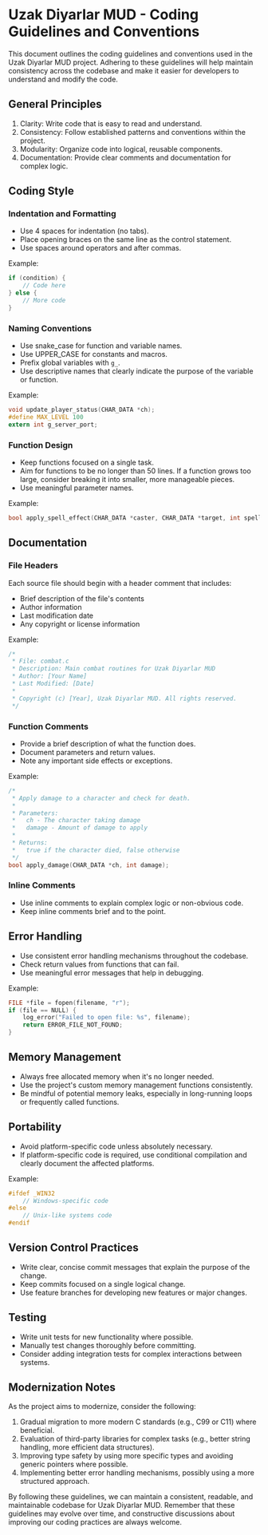 # Uzak Diyarlar MUD - Coding Guidelines and Conventions

This document outlines the coding guidelines and conventions used in the Uzak Diyarlar MUD project. Adhering to these guidelines will help maintain consistency across the codebase and make it easier for developers to understand and modify the code.

## General Principles

1. Clarity: Write code that is easy to read and understand.
2. Consistency: Follow established patterns and conventions within the project.
3. Modularity: Organize code into logical, reusable components.
4. Documentation: Provide clear comments and documentation for complex logic.

## Coding Style

### Indentation and Formatting

- Use 4 spaces for indentation (no tabs).
- Place opening braces on the same line as the control statement.
- Use spaces around operators and after commas.

Example:
```c
if (condition) {
    // Code here
} else {
    // More code
}
```

### Naming Conventions

- Use snake_case for function and variable names.
- Use UPPER_CASE for constants and macros.
- Prefix global variables with `g_`.
- Use descriptive names that clearly indicate the purpose of the variable or function.

Example:
```c
void update_player_status(CHAR_DATA *ch);
#define MAX_LEVEL 100
extern int g_server_port;
```

### Function Design

- Keep functions focused on a single task.
- Aim for functions to be no longer than 50 lines. If a function grows too large, consider breaking it into smaller, more manageable pieces.
- Use meaningful parameter names.

Example:
```c
bool apply_spell_effect(CHAR_DATA *caster, CHAR_DATA *target, int spell_id);
```

## Documentation

### File Headers

Each source file should begin with a header comment that includes:
- Brief description of the file's contents
- Author information
- Last modification date
- Any copyright or license information

Example:
```c
/*
 * File: combat.c
 * Description: Main combat routines for Uzak Diyarlar MUD
 * Author: [Your Name]
 * Last Modified: [Date]
 * 
 * Copyright (c) [Year], Uzak Diyarlar MUD. All rights reserved.
 */
```

### Function Comments

- Provide a brief description of what the function does.
- Document parameters and return values.
- Note any important side effects or exceptions.

Example:
```c
/*
 * Apply damage to a character and check for death.
 * 
 * Parameters:
 *   ch - The character taking damage
 *   damage - Amount of damage to apply
 * 
 * Returns:
 *   true if the character died, false otherwise
 */
bool apply_damage(CHAR_DATA *ch, int damage);
```

### Inline Comments

- Use inline comments to explain complex logic or non-obvious code.
- Keep inline comments brief and to the point.

## Error Handling

- Use consistent error handling mechanisms throughout the codebase.
- Check return values from functions that can fail.
- Use meaningful error messages that help in debugging.

Example:
```c
FILE *file = fopen(filename, "r");
if (file == NULL) {
    log_error("Failed to open file: %s", filename);
    return ERROR_FILE_NOT_FOUND;
}
```

## Memory Management

- Always free allocated memory when it's no longer needed.
- Use the project's custom memory management functions consistently.
- Be mindful of potential memory leaks, especially in long-running loops or frequently called functions.

## Portability

- Avoid platform-specific code unless absolutely necessary.
- If platform-specific code is required, use conditional compilation and clearly document the affected platforms.

Example:
```c
#ifdef _WIN32
    // Windows-specific code
#else
    // Unix-like systems code
#endif
```

## Version Control Practices

- Write clear, concise commit messages that explain the purpose of the change.
- Keep commits focused on a single logical change.
- Use feature branches for developing new features or major changes.

## Testing

- Write unit tests for new functionality where possible.
- Manually test changes thoroughly before committing.
- Consider adding integration tests for complex interactions between systems.

## Modernization Notes

As the project aims to modernize, consider the following:

1. Gradual migration to more modern C standards (e.g., C99 or C11) where beneficial.
2. Evaluation of third-party libraries for complex tasks (e.g., better string handling, more efficient data structures).
3. Improving type safety by using more specific types and avoiding generic pointers where possible.
4. Implementing better error handling mechanisms, possibly using a more structured approach.

By following these guidelines, we can maintain a consistent, readable, and maintainable codebase for Uzak Diyarlar MUD. Remember that these guidelines may evolve over time, and constructive discussions about improving our coding practices are always welcome.